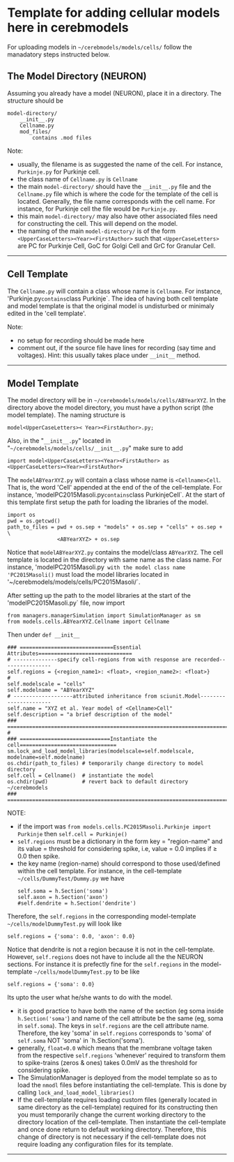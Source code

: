 # Template for adding cellular models here in cerebmodels

For uploading models in `~/cerebmodels/models/cells/` follow the manadatory steps instructed below.

## The Model Directory (NEURON)

Assuming you already have a model (NEURON), place it in a directory. The structure should be
```
model-directory/
    __init__.py
    Cellname.py
    mod_files/
        contains .mod files
```

Note:

* usually, the filename <Cellname> is as suggested the name of the cell. For instance, `Purkinje.py` for Purkinje cell.
* the class name of `Cellname.py` is `Cellname`
* the main `model-directory/` should have the `__init__.py` file and the `Cellname.py` file which is where the code for the template of the cell is located. Generally, the file name corresponds with the cell name. For instance, for Purkinje cell the file would be `Purkinje.py`. 
* this main `model-directory/` may also have other associated files need for constructing the cell. This will depend on the model.
* the naming of the main `model-directory/` is of the form
  ```<UpperCaseLetters><Year><FirstAuthor>```
such that `<UpperCaseLetters>` are PC for Purkinje Cell, GoC for Golgi Cell and GrC for Granular Cell.
---

## Cell Template

The `Cellname.py` will contain a class whose name is `Cellname`. For instance, 'Purkinje.py` contains `class Purkinje`. The idea of having both cell template and model template is that the original model is undisturbed or minimaly edited in the 'cell template'.

Note:

* no setup for recording should be made here
* comment out, if the source file have lines for recording (say time and voltages). Hint: this usually takes place under `__init__` method.
---

## Model Template

The model directory will be in `~/cerebmodels/models/cells/ABYearXYZ`. In the directory above the model directory, you must have a python script (the model template). The naming structure is
```
model<UpperCaseLetters>< Year><FirstAuthor>.py;
```
Also, in the "`__init__.py`" located in "`~/cerebmodels/models/cells/__init__.py`" make sure to add
```
import model<UpperCaseLetters><Year><FirstAuthor> as <UpperCaseLetters><Year><FirstAuthor>
```

The `modelABYearXYZ.py` will contain a class whose name is `<Cellname>Cell`. That is, the word 'Cell' appended at the end of the <Cellname> of the cell-template. For instance, 'modelPC2015Masoli.py` contains `class PurkinjeCell`. At the start of this template first setup the path for loading the libraries of the model.
```
import os
pwd = os.getcwd()
path_to_files = pwd + os.sep + "models" + os.sep + "cells" + os.sep + \
                <ABYearXYZ> + os.sep
```
Notice that `modelABYearXYZ.py` contains the model/class `ABYearXYZ`. The cell template is located in the directory with same name as the class name. For instance, 'modelPC2015Masoli.py` with the model class name 'PC2015Masoli()` must load the model libraries located in '~/cerebmodels/models/cells/PC2015Masoli/`.

After setting up the path to the model libraries at the start of the 'modelPC2015Masoli.py` file, now import
```
from managers.managerSimulation import SimulationManager as sm
from models.cells.ABYearXYZ.Cellname import Cellname
```
Then under `def __init__`
```
### ==============================Essential Attributes==============================
# --------------specify cell-regions from with response are recorded----------------
self.regions = {<region_name1>: <float>, <region_name2>: <float>}
#
self.modelscale = "cells"
self.modelname = "ABYearXYZ"
# -------------------attributed inheritance from sciunit.Model----------------------
self.name = "XYZ et al. Year model of <Cellname>Cell"
self.description = "a brief description of the model"
### ================================================================================
#
### =============================Instantiate the cell===============================
sm.lock_and_load_model_libraries(modelscale=self.modelscale, modelname=self.modelname)
os.chdir(path_to_files) # temporarily change directory to model directory
self.cell = Cellname()  # instantiate the model
os.chdir(pwd)           # revert back to default directory ~/cerebmodels
### ================================================================================
```

NOTE:

* if the import was `from models.cells.PC2015Masoli.Purkinje import Purkinje` then
  ```self.cell = Purkinje()```
* `self.regions` must be a dictionary in the form key = "region-name" and its value = threshold for considering spike, i.e, value = 0.0 implies if &geq; 0.0 then spike.
* the key name (region-name) should correspond to those used/defined within the cell template. For instance, in the cell-template `~/cells/DummyTest/Dummy.py` we have
  ```
  self.soma = h.Section('soma')
  self.axon = h.Section('axon')
  #self.dendrite = h.Section('dendrite')
  ```
Therefore, the `self.regions` in the corresponding model-template `~/cells/modelDummyTest.py` will look like
  ```
  self.regions = {'soma': 0.0, 'axon': 0.0}
  ```
Notice that dendrite is not a region because it is not in the cell-template. However, `self.regions` does not have to include all the the NEURON sections. For instance it is prefectly fine for the `self.regions` in the model-template `~/cells/modelDummyTest.py` to be like
  ```
  self.regions = {'soma': 0.0}
  ```
Its upto the user what he/she wants to do with the model.
* it is good practice to have both the name of the section (eg soma inside `h.Section('soma'`) and name of the cell attribute be the same (eg, soma in `self.soma`). The keys in `self.regions` are the cell attribute name. Therefore, the key 'soma' in `self.regions` corresponds to 'soma' of `self.soma` NOT 'soma' in `h.Section('soma').
* generally, `float=0.0` which means that the membrane voltage taken from the respective `self.regions` 'whenever' required to transform them to spike-trains (zeros & ones) takes 0.0mV as the threshold for considering spike.
* The SimulationManager is deployed from the model template so as to load the `nmodl` files before instantiating the cell-template. This is done by calling `lock_and_load_model_libraries()`
* If the cell-template requires loading custom files (generally located in same directory as the cell-template) required for its constructing then you must temporarily change the current working directory to the directory location of the cell-template. Then instantiate the cell-template and once done return to default working directory. Therefore, this change of directory is not necessary if the cell-template does not require loading any configuration files for its template.
---
